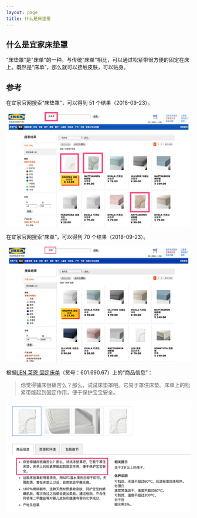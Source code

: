 ```yaml
---
layout: page
title: 什么是床垫罩
---
```


## 什么是宜家床垫罩

“床垫罩”是"床单"的一种。与传统“床单”相比，可以通过松紧带很方便的固定在床上。既然是“床单”，那么就可以接触皮肤，可以贴身。

## 参考

在宜家官网搜索“床垫罩”，可以得到 51 个结果（2018-09-23）。

![](/attachments/Jietu20180923-110818.jpg)

在宜家官网搜索“床单”，可以得到 70 个结果（2018-09-23）。

![](/attachments/Jietu20180923-112306.jpg)

根据[LEN 莱恩 固定床单](https://www.ikea.cn/cn/zh/catalog/products/60169067/)（货号：601.690.67）上的“商品信息”：

> 你觉得铺床很痛苦么？那么，试试床垫罩吧。它易于罩住床垫。床单上的松紧带能起到固定作用，便于保护宝宝安全。

![](/attachments/Jietu20180923-111807.jpg)
